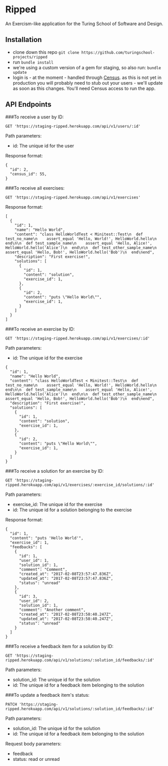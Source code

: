 # Ripped

An Exercism-like application for the Turing School of Software and Design.

## Installation

 - clone down this repo `git clone https://github.com/turingschool-projects/ripped`
 - run `bundle install`
 - we're using a custom version of a gem for staging, so also run: `bundle update`
 - login is - at the moment - handled through [Census](https://github.com/turingschool-projects/census). as this is not yet in production you will probably need to stub out your users - we'll update as soon as this changes. You'll need Census access to run the app.

## API Endpoints

###To receive a user by ID:
```
GET 'https://staging-ripped.herokuapp.com/api/v1/users/:id'
```
Path parameters:
* id: The unique id for the user

Response format:
```
{
  "id": 2,
  "census_id": 55,
}
```
###To receive all exercises:
```
GET 'https://staging-ripped.herokuapp.com/api/v1/exercises'
```

Response format:
```
[
  {
    "id": 1,
    "name": "Hello World",
    "content": "class HelloWorldTest < Minitest::Test\n  def test_no_name\n    assert_equal 'Hello, World!', HelloWorld.hello\n  end\n\n  def test_sample_name\n    assert_equal 'Hello, Alice!', HelloWorld.hello('Alice')\n  end\n\n  def test_other_sample_name\n    assert_equal 'Hello, Bob!', HelloWorld.hello('Bob')\n  end\nend",
    "description": "First exercise!",
    "solutions": [
      {
        "id": 1,
        "content": "solution",
        "exercise_id": 1,
      },
      {
        "id": 2,
        "content": "puts \"Hello World\"",
        "exercise_id": 1,
      }
    ]
  }
]
```
###To receive an exercise by ID:
```
GET 'https://staging-ripped.herokuapp.com/api/v1/exercises/:id'
```
Path parameters:
* id: The unique id for the exercise

```
{
  "id": 1,
  "name": "Hello World",
  "content": "class HelloWorldTest < Minitest::Test\n  def test_no_name\n    assert_equal 'Hello, World!', HelloWorld.hello\n  end\n\n  def test_sample_name\n    assert_equal 'Hello, Alice!', HelloWorld.hello('Alice')\n  end\n\n  def test_other_sample_name\n    assert_equal 'Hello, Bob!', HelloWorld.hello('Bob')\n  end\nend",
  "description": "First exercise!",
  "solutions": [
    {
      "id": 1,
      "content": "solution",
      "exercise_id": 1,
    },
    {
      "id": 2,
      "content": "puts \"Hello World\"",
      "exercise_id": 1,
    }
  ]
}
```

###To receive a solution for an exercise by ID:
```
GET 'https://staging-ripped.herokuapp.com/api/v1/exercises/:exercise_id/solutions/:id'
```
Path parameters:
* exercise_id: The unique id for the exercise
* id: The unique id for a solution belonging to the exercise

Response format:
```
{
  "id": 1,
  "content": "puts 'Hello World'",
  "exercise_id": 1,
  "feedbacks": [
    {
      "id": 1,
      "user_id": 1,
      "solution_id": 1,
      "comment": "Comment",
      "created_at": "2017-02-08T23:57:47.836Z",
      "updated_at": "2017-02-08T23:57:47.836Z",
      "status": "unread"
    },
    {
      "id": 3,
      "user_id": 2,
      "solution_id": 1,
      "comment": "Another comment",
      "created_at": "2017-02-08T23:58:40.247Z",
      "updated_at": "2017-02-08T23:58:40.247Z",
      "status": "unread"
    }
  ]
}
```

###To receive a feedback item for a solution by ID:
```
GET 'https://staging-ripped.herokuapp.com/api/v1/solutions/:solution_id/feedbacks/:id'
```
Path parameters:
* solution_id: The unique id for the solution
* id: The unique id for a feedback item belonging to the solution

###To update a feedback item's status:
```
PATCH 'https://staging-ripped.herokuapp.com/api/v1/solutions/:solution_id/feedbacks/:id'
```
Path parameters:
* solution_id: The unique id for the solution
* id: The unique id for a feedback item belonging to the solution

Request body parameters:
* feedback
* status: read or unread
